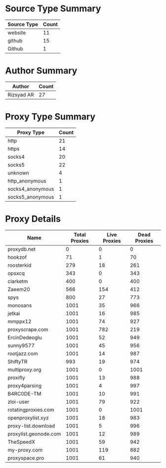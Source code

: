 # Source Type Summary

| Source Type | Count |
|-------------|-------|
| website | 11 |
| github | 15 |
| Github | 1 |


# Author Summary

| Author | Count |
|--------|-------|
| Rizsyad AR | 27 |


# Proxy Type Summary

| Proxy Type | Count |
|------------|-------|
| http | 21 |
| https | 14 |
| socks4 | 20 |
| socks5 | 22 |
| unknown | 4 |
| http_anonymous | 1 |
| socks4_anonymous | 1 |
| socks5_anonymous | 1 |


# Proxy Details

| Name | Total Proxies | Live Proxies | Dead Proxies |
|------|---------------|--------------|---------------|
| proxydb.net | 0 | 0 | 0 |
| hookzof | 71 | 1 | 70 |
| roosterkid | 279 | 18 | 261 |
| opsxcq | 343 | 0 | 343 |
| clarketm | 400 | 0 | 400 |
| Zaeem20 | 566 | 154 | 412 |
| spys | 800 | 27 | 773 |
| monosans | 1001 | 35 | 966 |
| jetkai | 1001 | 16 | 985 |
| mmppx12 | 1001 | 74 | 927 |
| proxyscrape.com | 1001 | 782 | 219 |
| ErcinDedeoglu | 1001 | 52 | 949 |
| sunny9577 | 1001 | 45 | 956 |
| rootjazz.com | 1001 | 14 | 987 |
| ShiftyTR | 993 | 19 | 974 |
| multiproxy.org | 1001 | 0 | 1001 |
| proxifly | 1001 | 13 | 988 |
| proxy4parsing | 1001 | 4 | 997 |
| B4RC0DE-TM | 1001 | 10 | 991 |
| zloi-user | 1001 | 79 | 922 |
| rotatingproxies.com | 1001 | 0 | 1001 |
| openproxylist.xyz | 1001 | 18 | 983 |
| proxy-list.download | 1001 | 5 | 996 |
| proxylist.geonode.com | 1001 | 12 | 989 |
| TheSpeedX | 1001 | 59 | 942 |
| my-proxy.com | 1001 | 119 | 882 |
| proxyspace.pro | 1001 | 61 | 940 |
